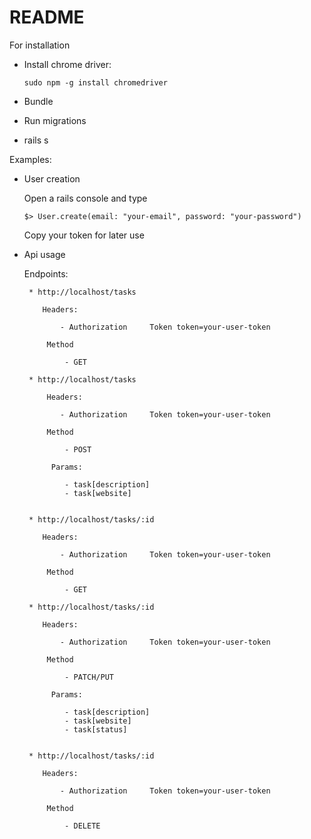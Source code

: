 # README


For installation

* Install chrome driver:

      sudo npm -g install chromedriver

* Bundle

* Run migrations

* rails s


Examples:

* User creation

   Open a rails console and type

      $> User.create(email: "your-email", password: "your-password")

   Copy your token for later use

*  Api usage

   Endpoints:

        * http://localhost/tasks

           Headers:

               - Authorization     Token token=your-user-token

            Method

                - GET

        * http://localhost/tasks

            Headers:

               - Authorization     Token token=your-user-token

            Method

                - POST

             Params:

                - task[description]
                - task[website]


        * http://localhost/tasks/:id

           Headers:

               - Authorization     Token token=your-user-token

            Method

                - GET

        * http://localhost/tasks/:id

           Headers:

               - Authorization     Token token=your-user-token

            Method

                - PATCH/PUT

             Params:

                - task[description]
                - task[website]
                - task[status]


        * http://localhost/tasks/:id

           Headers:

               - Authorization     Token token=your-user-token

            Method

                - DELETE

